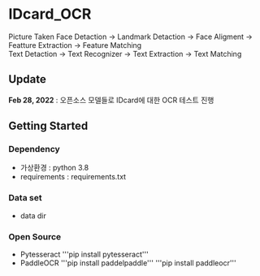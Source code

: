 # IDcard_OCR
Picture Taken 
Face Detaction -> Landmark Detaction -> Face Aligment -> Featture Extraction -> Feature Matching  
Text Detaction -> Text Recognizer -> Text Extraction -> Text Matching

## Update
**Feb 28, 2022** : 오픈소스 모델들로 IDcard에 대한 OCR 테스트 진행

## Getting Started
### Dependency
- 가상환경 : python 3.8
- requirements : requirements.txt

### Data set
- data dir

### Open Source
- Pytesseract 
'''pip install pytesseract'''
- PaddleOCR
'''pip install paddelpaddle'''
'''pip install paddleocr'''

